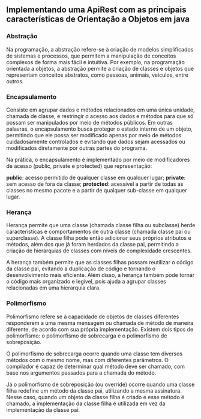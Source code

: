 ## 



## Implementando uma ApiRest com as principais características  de Orientação a Objetos em java



### Abstração

Na programação, a abstração refere-se à criação de modelos simplificados de sistemas e processos, que permitem a manipulação de conceitos complexos de forma mais fácil e intuitiva. Por exemplo, na programação orientada a objetos, a abstração permite a criação de classes e objetos que representam conceitos abstratos, como pessoas, animais, veículos, entre outros.

### Encapsulamento

Consiste em agrupar dados e métodos relacionados em uma única unidade, chamada de classe, e restringir o acesso aos dados e métodos para que só possam ser manipulados por meio de métodos públicos. Em outras palavras, o encapsulamento busca proteger o estado interno de um objeto, permitindo que ele possa ser modificado apenas por meio de métodos cuidadosamente controlados e evitando que dados sejam acessados ou modificados diretamente por outras partes do programa.

Na prática, o encapsulamento é implementado por meio de modificadores de acesso (public, private e protected) que representação:

**public**: acesso permitido de qualquer classe em qualquer lugar;
**private**:  sem acesso de fora da classe;
**protected**: acessível a partir de todas as classes no mesmo pacote e a partir de qualquer sub-classe em qualquer lugar.

### Herança

Herança permite que uma classe (chamada classe filha ou subclasse) herde características e comportamentos de outra classe (chamada classe pai ou superclasse). A classe filha pode então adicionar seus próprios atributos e métodos, além dos que já foram herdados da classe pai, permitindo a criação de hierarquias de classes com níveis de complexidade crescentes.

A herança também permite que as classes filhas possam reutilizar o código da classe pai, evitando a duplicação de código e tornando o desenvolvimento mais eficiente. Além disso, a herança também pode tornar o código mais organizado e legível, pois ajuda a agrupar classes relacionadas em uma hierarquia clara.



### Polimorfismo

Polimorfismo refere se à capacidade de objetos de classes diferentes responderem a uma mesma mensagem ou chamada de método de maneira diferente, de acordo com sua própria implementação. Existem dois tipos de polimorfismo: o polimorfismo de sobrecarga e o polimorfismo de sobreposição.

O polimorfismo de sobrecarga ocorre quando uma classe tem diversos métodos com o mesmo nome, mas com diferentes parâmetros. O compilador é capaz de determinar qual método deve ser chamado, com base nos argumentos passados para a chamada do método.

Já o polimorfismo de sobreposição (ou override) ocorre quando uma classe filha redefine um método da classe pai, utilizando a mesma assinatura. Nesse caso, quando um objeto da classe filha é criado e esse método é chamado, a implementação da classe filha é utilizada em vez da implementação da classe pai.
